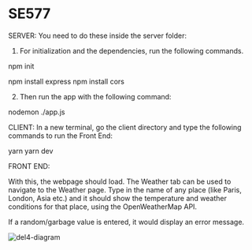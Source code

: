 # SE577

SERVER:
You need to do these inside the server folder:

1. For initialization and the dependencies, run the following commands. 

npm init

npm install express
npm install cors

2. Then run the app with the following command:

nodemon ./app.js


CLIENT: 
In a new terminal, go the client directory and type the following commands to run the Front End:

yarn
yarn dev

FRONT END:

With this, the webpage should load. The Weather tab can be used to navigate to the Weather page. Type in the name of any place (like Paris, London, Asia etc.) and it should show the temperature and weather conditions for that place, using the OpenWeatherMap API.

If a random/garbage value is entered, it would display an error message. 


![del4-diagram](https://github.com/dr3248/SE577/assets/55326813/cf5dc9c0-f358-48d8-ba30-f34030e93013)

